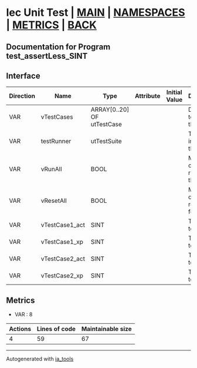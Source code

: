 # Iec Unit Test | [MAIN] | [NAMESPACES] | [METRICS] | [BACK]  

## Documentation for Program test_assertLess_SINT  

## Interface  

| Direction | Name | Type | Attribute | Initial Value | Documentation |
| --------- | ---- | ---- | --------- | ------------- | ------------- |
| VAR | vTestCases | ARRAY[0..20] OF utTestCase |  |  | Definition of all test cases for this POU |  
| VAR | testRunner | utTestSuite |  |  | Test Suite fb instance to run the tests |  
| VAR | vRunAll | BOOL |  |  | Manual command to run all tests for this POU |  
| VAR | vResetAll | BOOL |  |  | Manual command to reset all tests for this POU |  
| VAR | vTestCase1_act | SINT |  |  | Test data 1 of test case 1 |  
| VAR | vTestCase1_xp | SINT |  |  | Test data 2 of test case 1 |  
| VAR | vTestCase2_act | SINT |  |  | Test data 1 of test case 2 |  
| VAR | vTestCase2_xp | SINT |  |  | Test data 2 of test case 2 |  


## Metrics  

- VAR : 8

| Actions | Lines of code | Maintainable size |
| ------- | ------------- | ----------------- |
| 4 | 59 | 67 |

---
Autogenerated with [ia_tools](https://github.com/tkucic/ia_tools)  

[MAIN]: ../../../../index.md
[NAMESPACES]: ../../nsList.md
[METRICS]: ../../../metrics.md
[BACK]: ../nsMain.md

